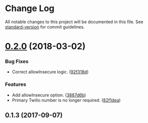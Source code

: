 # Change Log

All notable changes to this project will be documented in this file. See [standard-version](https://github.com/conventional-changelog/standard-version) for commit guidelines.

<a name="0.2.0"></a>
# [0.2.0](https://github.com/darkobits/doorman/compare/v0.1.3...v0.2.0) (2018-03-02)


### Bug Fixes

* Correct allowInsecure logic. ([92f318d](https://github.com/darkobits/doorman/commit/92f318d))


### Features

* Add allowInsecure option. ([3887d6b](https://github.com/darkobits/doorman/commit/3887d6b))
* Primary Twilio number is no longer required. ([82f1dea](https://github.com/darkobits/doorman/commit/82f1dea))



<a name="0.1.3"></a>
## 0.1.3 (2017-09-07)
